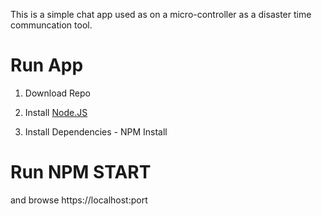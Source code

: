 This is a simple chat app used as on a micro-controller as a disaster time communcation tool.
# Run App

1) Download Repo

2) Install [Node.JS](https://nodejs.org/en/) 

3) Install Dependencies - NPM Install


# Run NPM START 

and browse https://localhost:port
